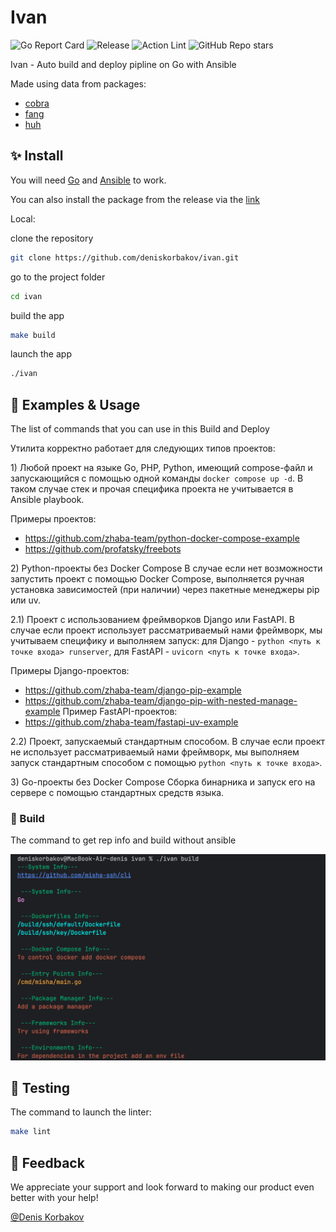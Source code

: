 # Ivan

![Go Report Card](https://goreportcard.com/badge/github.com/deniskorbakov/ivan)
![Release](https://img.shields.io/github/release/deniskorbakov/ivan?status.svg)
![Action Lint](https://github.com/deniskorbakov/ivan/actions/workflows/lint.yml/badge.svg)
![GitHub Repo stars](https://img.shields.io/github/stars/deniskorbakov/ivan)

Ivan - Auto build and deploy pipline on Go with Ansible

Made using data from packages:

* [cobra](https://github.com/spf13/cobra)
* [fang](http://github.com/charmbracelet/fang)
* [huh](https://github.com/charmbracelet/huh)

## ✨ Install

You will need [Go](https://go.dev/doc/install) and [Ansible](https://docs.ansible.com/ansible/latest/installation_guide/intro_installation.html) to work.

You can also install the package from the release via the [link](https://github.com/deniskorbakov/ivan/releases)

Local:

clone the repository

```bash
git clone https://github.com/deniskorbakov/ivan.git
````

go to the project folder

```bash
cd ivan
````

build the app

```bash
make build
```

launch the app

```bash
./ivan
```

## 📖 Examples & Usage

The list of commands that you can use in this Build and Deploy 

Утилита корректно работает для следующих типов проектов:


1\) Любой проект на языке Go, PHP, Python, имеющий compose-файл и запускающийся с помощью одной команды `docker compose up -d`. В таком случае стек и прочая специфика проекта не учитывается в Ansible playbook.

Примеры проектов:
- https://github.com/zhaba-team/python-docker-compose-example
- https://github.com/profatsky/freebots

2\) Python-проекты без Docker Compose
В случае если нет возможности запустить проект с помощью Docker Compose, выполняется ручная установка зависимостей (при наличии) через пакетные менеджеры pip или uv. 

2.1) Проект с использованием фреймворков Django или FastAPI.
В случае если проект использует рассматриваемый нами фреймворк, мы учитываем специфику и выполняем запуск: для Django - `python <путь к точке входа> runserver`, для FastAPI - `uvicorn <путь к точке входа>`.

Примеры Django-проектов:
- https://github.com/zhaba-team/django-pip-example
- https://github.com/zhaba-team/django-pip-with-nested-manage-example
Пример FastAPI-проектов:
- https://github.com/zhaba-team/fastapi-uv-example


2.2) Проект, запускаемый стандартным способом.
В случае если проект не использует рассматриваемый нами фреймворк, мы выполняем запуск стандартным способом с помощью `python <путь к точке входа>`.

3\) Go-проекты без Docker Compose
Сборка бинарника и запуск его на сервере с помощью стандартных средств языка.

### 🔌 Build

The command to get rep info and build without ansible

<img src=".assets/build.svg" width="650">

## 🧪 Testing

The command to launch the linter:

```bash
make lint
```

## 🤝 Feedback

We appreciate your support and look forward to making our product even better with your help!

[@Denis Korbakov](https://github.com/deniskorbakov)
